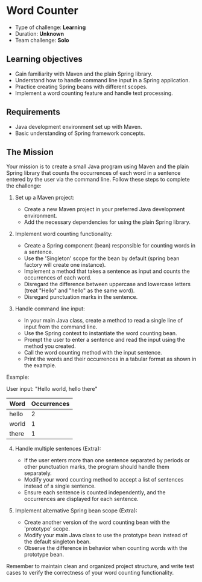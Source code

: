 # Word Counter

* Type of challenge: **Learning**
* Duration: **Unknown**
* Team challenge: **Solo**

## Learning objectives
- Gain familiarity with Maven and the plain Spring library.
- Understand how to handle command line input in a Spring application.
- Practice creating Spring beans with different scopes.
- Implement a word counting feature and handle text processing.

## Requirements
- Java development environment set up with Maven.
- Basic understanding of Spring framework concepts.

## The Mission

Your mission is to create a small Java program using Maven and the plain Spring library that counts the occurrences of each word in a sentence entered by the user via the command line. Follow these steps to complete the challenge:

1. Set up a Maven project:
   - Create a new Maven project in your preferred Java development environment.
   - Add the necessary dependencies for using the plain Spring library.

2. Implement word counting functionality:
   - Create a Spring component (bean) responsible for counting words in a sentence.
   - Use the 'Singleton' scope for the bean by default (spring bean factory will create one instance).
   - Implement a method that takes a sentence as input and counts the occurrences of each word.
   - Disregard the difference between uppercase and lowercase letters (treat "Hello" and "hello" as the same word).
   - Disregard punctuation marks in the sentence.

3. Handle command line input:
   - In your main Java class, create a method to read a single line of input from the command line.
   - Use the Spring context to instantiate the word counting bean.
   - Prompt the user to enter a sentence and read the input using the method you created.
   - Call the word counting method with the input sentence.
   - Print the words and their occurrences in a tabular format as shown in the example.

Example:

User input: "Hello world, hello there"

| Word  | Occurrences |
|-------|-------------|
| hello | 2           |
| world | 1           |
| there | 1           |

4. Handle multiple sentences (Extra):
   - If the user enters more than one sentence separated by periods or other punctuation marks, the program should handle them separately.
   - Modify your word counting method to accept a list of sentences instead of a single sentence.
   - Ensure each sentence is counted independently, and the occurrences are displayed for each sentence.

5. Implement alternative Spring bean scope (Extra):
   - Create another version of the word counting bean with the 'prototype' scope.
   - Modify your main Java class to use the prototype bean instead of the default singleton bean.
   - Observe the difference in behavior when counting words with the prototype bean.

Remember to maintain clean and organized project structure, and write test cases to verify the correctness of your word counting functionality.